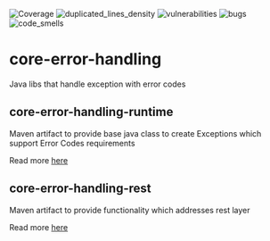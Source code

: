![Coverage](https://sonarcloud.io/api/project_badges/measure?project=Netcracker_qubership-core-error-handling&metric=coverage)
![duplicated_lines_density](https://sonarcloud.io/api/project_badges/measure?project=Netcracker_qubership-core-error-handling&metric=duplicated_lines_density)
![vulnerabilities](https://sonarcloud.io/api/project_badges/measure?project=Netcracker_qubership-core-error-handling&metric=vulnerabilities)
![bugs](https://sonarcloud.io/api/project_badges/measure?project=Netcracker_qubership-core-error-handling&metric=bugs)
![code_smells](https://sonarcloud.io/api/project_badges/measure?project=Netcracker_qubership-core-error-handling&metric=code_smells)

# core-error-handling

Java libs that handle exception with error codes

## core-error-handling-runtime
Maven artifact to provide base java class to create Exceptions which support Error Codes requirements

Read more [here](core-error-handling-runtime/README.md)

## core-error-handling-rest
Maven artifact to provide functionality which addresses rest layer

Read more [here](core-error-handling-rest/README.md)